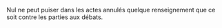 Nul ne peut puiser dans les actes annulés quelque renseignement que ce soit contre les parties aux débats.